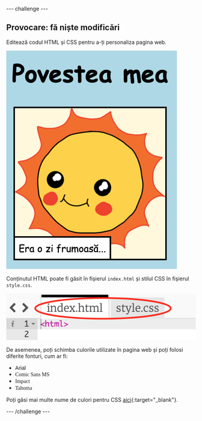 --- challenge ---

## Provocare: fă niște modificări

Editează codul HTML și CSS pentru a-ți personaliza pagina web.

![captură de ecran](images/story-changes.png)

Conținutul HTML poate fi găsit în fișierul `index.html` și stilul CSS în fișierul `style.css`.

![captură de ecran](images/story-files.png)

De asemenea, poți schimba culorile utilizate în pagina web și poți folosi diferite fonturi, cum ar fi:

+ <span style="font-family: Arial;">Arial</span>
+ <span style="font-family: Comic Sans MS;">Comic Sans MS</span>
+ <span style="font-family: Impact;">Impact</span>
+ <span style="font-family: Tahoma;">Tahoma</span>

Poți găsi mai multe nume de culori pentru CSS [aici](http://jumpto.cc/colours){:target="_blank"}.

--- /challenge ---